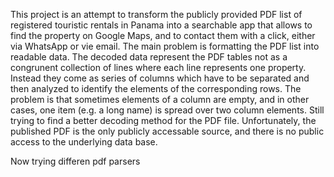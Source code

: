 This project is an attempt to transform the publicly provided PDF list of registered touristic rentals in Panama into a searchable app that allows to find the property on Google Maps, and to contact them with a click, either via WhatsApp or vie email.
The main problem is formatting the PDF list into readable data.
The decoded data represent the PDF tables not as a congrunent collection of lines where each line represents one property. Instead they come as  series of columns which have to be separated and then analyzed to identify the elements of the corresponding rows. 
The problem is that sometimes elements of a column are empty, and in other cases, one item (e.g. a long name) is spread over two column elements.
Still trying to find a better decoding method for the PDF file.
Unfortunately, the published PDF is the only publicly accessable source, and there is no public access to the underlying data base.

Now trying differen pdf parsers
